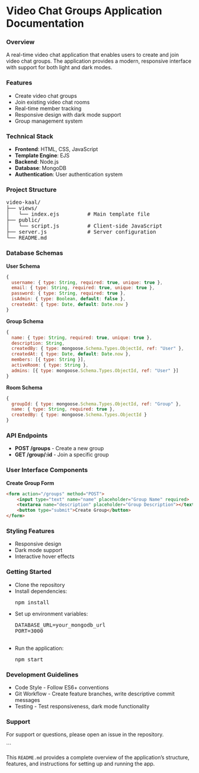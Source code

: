 
<h1>Video Chat Groups Application Documentation</h1>

<h3>Overview</h3>
<p>A real-time video chat application that enables users to create and join video chat groups. The application provides a modern, responsive interface with support for both light and dark modes.</p>

<h3>Features</h3>
<ul>
  <li>Create video chat groups</li>
  <li>Join existing video chat rooms</li>
  <li>Real-time member tracking</li>
  <li>Responsive design with dark mode support</li>
  <li>Group management system</li>
</ul>

<h3>Technical Stack</h3>
<ul>
  <li><b>Frontend</b>: HTML, CSS, JavaScript</li>
  <li><b>Template Engine</b>: EJS</li>
  <li><b>Backend</b>: Node.js</li>
  <li><b>Database</b>: MongoDB</li>
  <li><b>Authentication</b>: User authentication system</li>
</ul>

<h3>Project Structure</h3>
<pre>
video-kaal/
├── views/
│   └── index.ejs         # Main template file
├── public/
│   └── script.js         # Client-side JavaScript
├── server.js             # Server configuration
└── README.md
</pre>

<h3>Database Schemas</h3>

<b>User Schema</b>
```javascript
{
  username: { type: String, required: true, unique: true },
  email: { type: String, required: true, unique: true },
  password: { type: String, required: true },
  isAdmin: { type: Boolean, default: false },
  createdAt: { type: Date, default: Date.now }
}
```

<b>Group Schema</b>
```javascript
{
  name: { type: String, required: true, unique: true },
  description: String,
  createdBy: { type: mongoose.Schema.Types.ObjectId, ref: "User" },
  createdAt: { type: Date, default: Date.now },
  members: [{ type: String }],
  activeRoom: { type: String },
  admins: [{ type: mongoose.Schema.Types.ObjectId, ref: "User" }]
}
```

<b>Room Schema</b>
```javascript
{
  groupId: { type: mongoose.Schema.Types.ObjectId, ref: "Group" },
  name: { type: String, required: true },
  createdBy: { type: mongoose.Schema.Types.ObjectId }
}
```

<h3>API Endpoints</h3>
<ul>
  <li><b>POST /groups</b> - Create a new group</li>
  <li><b>GET /group/:id</b> - Join a specific group</li>
</ul>

<h3>User Interface Components</h3>

<b>Create Group Form</b>
```html
<form action="/groups" method="POST">
    <input type="text" name="name" placeholder="Group Name" required>
    <textarea name="description" placeholder="Group Description"></textarea>
    <button type="submit">Create Group</button>
</form>
```

<h3>Styling Features</h3>
<ul>
  <li>Responsive design</li>
  <li>Dark mode support</li>
  <li>Interactive hover effects</li>
</ul>

<h3>Getting Started</h3>
<ul>
  <li>Clone the repository</li>
  <li>Install dependencies:
    <pre>npm install</pre>
  </li>
  <li>Set up environment variables:
    <pre>
DATABASE_URL=your_mongodb_url
PORT=3000
    </pre>
  </li>
  <li>Run the application:
    <pre>npm start</pre>
  </li>
</ul>

<h3>Development Guidelines</h3>
<ul>
  <li>Code Style - Follow ES6+ conventions</li>
  <li>Git Workflow - Create feature branches, write descriptive commit messages</li>
  <li>Testing - Test responsiveness, dark mode functionality</li>
</ul>

<h3>Support</h3>
<p>For support or questions, please open an issue in the repository.</p>
```

This `README.md` provides a complete overview of the application’s structure, features, and instructions for setting up and running the app.
